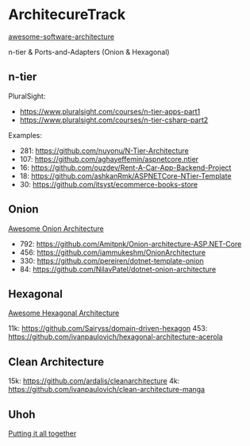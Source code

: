 ArchitecureTrack
================

[awesome-software-architecture](https://github.com/mehdihadeli/awesome-software-architecture)


n-tier & Ports-and-Adapters (Onion & Hexagonal)


n-tier
------

PluralSight:  
- https://www.pluralsight.com/courses/n-tier-apps-part1
- https://www.pluralsight.com/courses/n-tier-csharp-part2


Examples:  
- 281: https://github.com/nuyonu/N-Tier-Architecture
- 107: https://github.com/aghayeffemin/aspnetcore.ntier
- 16: https://github.com/ouzdev/Rent-A-Car-App-Backend-Project
- 18: https://github.com/ashkanRmk/ASPNETCore-NTier-Template
- 30: https://github.com/itsyst/ecommerce-books-store



Onion
-----

[Awesome Onion Architecture](https://github.com/mehdihadeli/awesome-software-architecture/blob/main/docs/onion-architecture.md)

- 792: https://github.com/Amitpnk/Onion-architecture-ASP.NET-Core
- 456: https://github.com/iammukeshm/OnionArchitecture
- 330: https://github.com/pereiren/dotnet-template-onion
- 84: https://github.com/NilavPatel/dotnet-onion-architecture



Hexagonal
---------

[Awesome Hexagonal Architecture](https://github.com/mehdihadeli/awesome-software-architecture/blob/main/docs/hexagonal-architecture.md)

11k: https://github.com/Sairyss/domain-driven-hexagon
453: https://github.com/ivanpaulovich/hexagonal-architecture-acerola


Clean Architecture
------------------

15k: https://github.com/ardalis/cleanarchitecture
4k: https://github.com/ivanpaulovich/clean-architecture-manga


Uhoh
----

[Putting it all together](https://herbertograca.com/2017/11/16/explicit-architecture-01-ddd-hexagonal-onion-clean-cqrs-how-i-put-it-all-together/)
